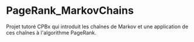 # PageRank_MarkovChains
Projet tutoré CPBx qui introduit les chaînes de Markov et une application de ces chaînes à l'algorithme PageRank.
